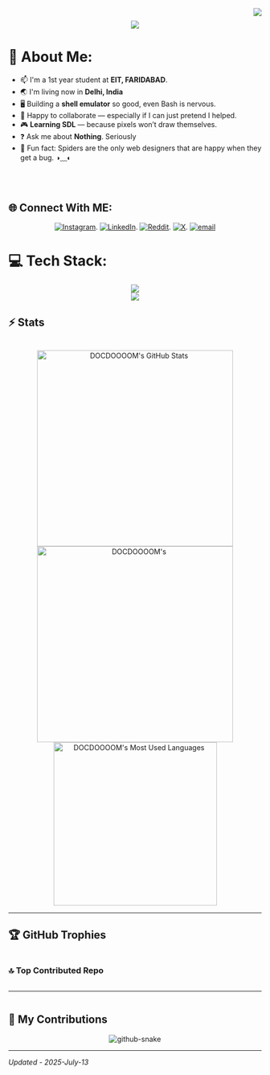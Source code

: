 <p><img align="right" src="https://komarev.com/ghpvc/?username=DOCDOOOOM&color=blue&style=plastic" /></p>


<h1 align="center">
<img src="https://readme-typing-svg.herokuapp.com?font=Fira+Code&amp;weight=500&amp;size=30&amp;letterSpacing=1px&amp;duration=3000&amp;pause=1000&amp;color=36BCF7&amp;center=true&amp;vCenter=true&amp;width=500&amp;height=80&amp;lines=Hello+There!+%F0%9F%91%8B%F0%9F%8F%BB;I'm+Daksh+Verma!;" />
</h1 align="center">


<h1 id="-about-me-">💫 About Me:</h1>
<div>
<ul>
<li>📫 I&#39;m a 1st year student at <strong>EIT, FARIDABAD</strong>.</li>
<li>🌏 I&#39;m living now in <strong>Delhi, India</strong></li>
<li>🖥️ Building a <strong>shell emulator</strong> so good, even Bash is nervous.</li>
<li>🤝 Happy to collaborate — especially if I can just pretend I helped.</li>
<li>🎮 <strong>Learning SDL</strong> — because pixels won’t draw themselves.</li>
<li>❓ Ask me about <strong>Nothing</strong>. Seriously</li>
<li>🧠 Fun fact: Spiders are the only web designers that are happy when they get a bug. ◑﹏◐</li>
</ul>
    </div>

    
<p><br><br></p>
<h2 id="-connect-with-me-">🌐 Connect With ME:</h2>
<div align="center">
<p><a href="https://instagram.com/dumb.drixx"><img src="https://img.shields.io/badge/Instagram-%23E4405F.svg?logo=Instagram&amp;logoColor=white" alt="Instagram"></a>.
<a href="https://linkedin.com/in/daksh-verma-76b865372"><img src="https://img.shields.io/badge/LinkedIn-%230077B5.svg?logo=linkedin&amp;logoColor=white" alt="LinkedIn"></a>.
<a href="https://reddit.com/user/Positive-Direction66"><img src="https://img.shields.io/badge/Reddit-%23FF4500.svg?logo=Reddit&amp;logoColor=white" alt="Reddit"></a>.
<a href="https://x.com/DakshVermaaaaa"><img src="https://img.shields.io/badge/X-black.svg?logo=X&amp;logoColor=white" alt="X"></a>.
<a href="mailto:dakshr117@gmail.com"><img src="https://img.shields.io/badge/Email-D14836?logo=gmail&amp;logoColor=white" alt="email"></a> </p>
    </div>


<h1 id="-tech-stack-">💻 Tech Stack:</h1>
<div align="center">
    <img src="https://skillicons.dev/icons?i=html,css,vscode,github,git,powershell" /><br>
    <img src="https://skillicons.dev/icons?i=c,cs,cpp,python,javascript" /><br>
</div>


## ⚡️ Stats

<br>

<div align=center>
  <img width=390 src="https://github-readme-stats.vercel.app/api?username=DOCDOOOOM&theme=transparent&count_private=true&show_icons=true&rank_icon=github&locale=en" alt="DOCDOOOOM's GitHub Stats" />
  <img width=390 src="https://github-readme-streak-stats.herokuapp.com/?user=DOCDOOOOM&theme=transparent&count_private=true&border_radius=10&locale=en" alt="DOCDOOOOM's" />
  <img width=325 src="https://github-readme-stats.vercel.app/api/top-langs?username=DOCDOOOOM&theme=transparent&layout=donut&hide=css&langs_count=8&border_radius=10&show_icons=true&locale=en" alt="DOCDOOOOM's Most Used Languages" />
</div>

<hr>


<h2 id="-github-trophies">🏆 GitHub Trophies</h2>
<p><img src="https://github-profile-trophy.vercel.app/?username=DOCDOOOOM&amp;theme=radical&amp;no-frame=false&amp;no-bg=false&amp;margin-w=4" alt=""></p>
<h3 id="-top-contributed-repo">🔝 Top Contributed Repo</h3>
<p><img src="https://github-contributor-stats.vercel.app/api?username=DOCDOOOOM&amp;limit=5&amp;theme=dark&amp;combine_all_yearly_contributions=true" alt=""></p>
<hr>
<p><a href="https://visitcount.itsvg.in"><img src="https://visitcount.itsvg.in/api?id=DOCDOOOOM&amp;icon=5&amp;color=1" alt=""></a></p>

## 🐍 My Contributions
<div align="center">
  <picture>
    <source media="(prefers-color-scheme: dark)" srcset="https://raw.githubusercontent.com/{Daksh-Vermaa}/{Daksh-Vermaa}/output/github-contribution-grid-snake-dark.svg" />
    <source media="(prefers-color-scheme: light)" srcset="https://raw.githubusercontent.com/{Daksh-Vermaa}/{Daksh-Vermaa}/output/github-contribution-grid-snake.svg" />
    <img alt="github-snake" src="https://raw.githubusercontent.com/{Daksh-Vermaa}/{Daksh-Vermaa}/output/github-contribution-grid-snake.svg" />
  </picture>
</div>

<hr>


*Updated - 2025-July-13*
